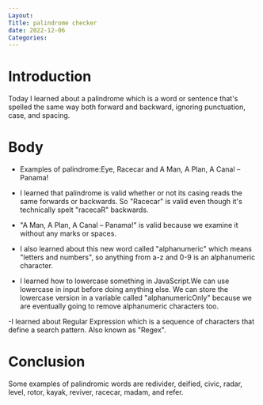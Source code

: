 ```yaml
---
Layout:
Title: palindrome checker
date: 2022-12-06
Categories:
---
```


# Introduction
Today I learned about a palindrome  which is a word or sentence that's spelled the same way both forward and backward, ignoring punctuation, case, and spacing.

# Body
- Examples of palindrome:Eye, Racecar and A Man, A Plan, A Canal – Panama!

- I learned that  palindrome is valid whether or not its casing reads the same forwards or backwards. So "Racecar" is valid even though it's technically spelt "racecaR" backwards.

- "A Man, A Plan, A Canal – Panama!" is valid because we examine it without any marks or spaces.

- I also learned about this new word called "alphanumeric" which means "letters and numbers", so anything from a-z and 0-9 is an alphanumeric character.
 
 -  I learned how to lowercase something in JavaScript.We can use lowercase in input before doing anything else. We can  store the lowercase version in a variable called "alphanumericOnly" because we are  eventually going to remove alphanumeric characters too.

 -I learned about Regular Expression which  is a  sequence of characters that define a search pattern. Also known as "Regex".

 # Conclusion
 Some examples of palindromic words are redivider, deified, civic, radar, level, rotor, kayak, reviver, racecar, madam, and refer.


